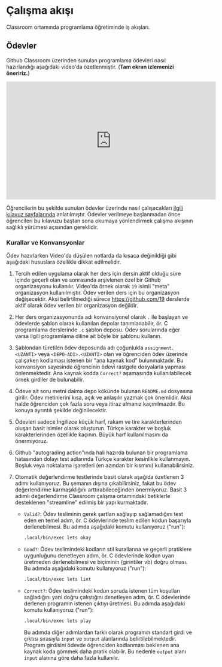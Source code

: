 # Çalışma akışı

Classroom ortamında programlama öğretiminde iş akışları.

## Ödevler

Github Classroom üzerinden sunulan programlama ödevleri nasıl hazırlandığı aşağıdaki video'da özetlenmiştir.  (**Tam
ekran izlemenizi öneririz.**)

<iframe width="560" height="315" src="https://www.youtube.com/embed/KlaNT07bWtk" title="YouTube video player" frameborder="0" allow="accelerometer; autoplay; clipboard-write; encrypted-media; gyroscope; picture-in-picture" allowfullscreen></iframe>

Öğrencilerin bu şekilde sunulan ödevler üzerinde nasıl çalışacakları [ilgili kılavuz sayfalarında](/guide/)
anlatılmıştır.  Ödevler verilmeye başlanmadan önce öğrencileri bu kılavuzu baştan sona okumaya yönlendirmek çalışma
akışının sağlıklı yürümesi açısından gereklidir.

### Kurallar ve Konvansyonlar

Ödev hazırlarken Video'da düşülen notlarda da kısaca değinildiği gibi aşağıdaki hususlara özellikle dikkat edilmelidir.

1. Tercih edilen uygulama olarak her ders için dersin aktif olduğu süre içinde geçerli olan ve sonrasında arşivlenen
   özel bir Github organizasyonu kullanılır.  Video'da örnek olarak `19` isimli "meta" organizasyon kullanılmıştır. Ödev
   verilen ders için bu organizasyon değişecektir.  Aksi belirtilmediği sürece https://github.com/19 derslerde aktif
   olarak ödev verilen bir organizasyon değildir.

2. Her ders organizasyonunda adı konvansiyonel olarak `.` ile başlayan ve ödevlerde şablon olarak kullanılan depolar
   tanımlanabilir, ör. C programlama derslerinde `.c` şablon deposu.  Ödev sorularında eğer varsa ilgili programlama
   diline ait böyle bir şablonu kullanın.

3. Şablondan türetilen ödev deposunda adı çoğunlukla `assignment.<UZANTI>` veya `<DEPO-ADI>.<UZANTI>` olan ve öğrenciden
   ödev üzerinde çalışırken kodlaması istenen bir "ana kaynak kod" bulunmaktadır.  Bu konvansiyon sayesinde öğrencinin
   ödevi rastgele dosyalarla yapması önlenmektedir.  Ana kaynak kodda `Correct?` aşamasında kullanılabilecek örnek
   girdiler de bulunabilir.

4. Ödeve ait soru metni daima depo kökünde bulunan `README.md` dosyasına girilir.  Ödev metinlerini kısa, açık ve
   anlaşılır yazmak çok önemlidir.  Aksi halde öğrenciden çok fazla soru veya itiraz almanız kaçınılmazdır.  Bu konuya
   ayrıntılı şekilde değinilecektir.

5. Ödevleri sadece İngilizce küçük harf, rakam ve tire karakterlerinden oluşan basit isimler olarak oluşturun.  Türkçe
   karakter ve boşluk karakterlerinden özellikle kaçının.  Büyük harf kullanılmasını da önermiyoruz.

6. Github "autograding action"ında hali hazırda bulunan bir programlama hatasından dolayı test adlarında Türkçe karakter
   kesinlikle kullanmayın.  Boşluk veya noktalama işaretleri (en azından bir kısmını) kullanabilirsiniz.

7. Otomatik değerlendirme testlerinde basit olarak aşağıda özetlenen 3 adımı kullanıyoruz.  Bu şemanın dışına
   çıkabilirsiniz, fakat bu ödev değerlendirme karmaşıklığını arttırabileceğinden önermiyoruz.  Basit 3 adımlı
   değerlendirme Classroom çalışma ortamındaki betiklerle desteklenen "streamline" edilmiş bir yapı kurmaktadır.

   - `Valid?`: Ödev tesliminin gerek şartları sağlayıp sağlamadığını test eden en temel adım, ör. C ödevlerinde teslim
     edilen kodun başarıyla derlenebilmesi.  Bu adımda aşağıdaki komutu kullanıyoruz ("run"):

     ```sh
     .local/bin/exec lets okay
     ```

   - `Good?`: Ödev teslimindeki kodların stil kurallarına ve geçerli pratiklere uygunluğunu denetleyen adım, ör. C
     ödevlerinde kodun uyarı üretmeden derlenebilmesi ve biçiminin (girintiler vb) doğru olması.  Bu adımda aşağıdaki
     komutu kullanıyoruz ("run"):

     ```sh
     .local/bin/exec lets lint
     ```

   - `Correct?`: Ödev teslimindeki kodun soruda istenen tüm koşulları sağladığını yani doğru çalıştığını denetleyen
     adım, ör. C ödevlerinde derlenen programın istenen çıktıyı üretmesi.  Bu adımda aşağıdaki komutu kullanıyoruz
     ("run"):

     ```sh
     .local/bin/exec lets play
     ```

     Bu adımda diğer adımlardan farklı olarak programın standart girdi ve çıktısı sırasıyla `input` ve `output`
     alanlarında belirtilebilmektedir.  Program girdisini ödevde öğrenciden kodlanması beklenen ana kaynak koda gömmek
     daha pratik olabilir.  Bu nedenle `output` alanı `input` alanına göre daha fazla kullanılır.
